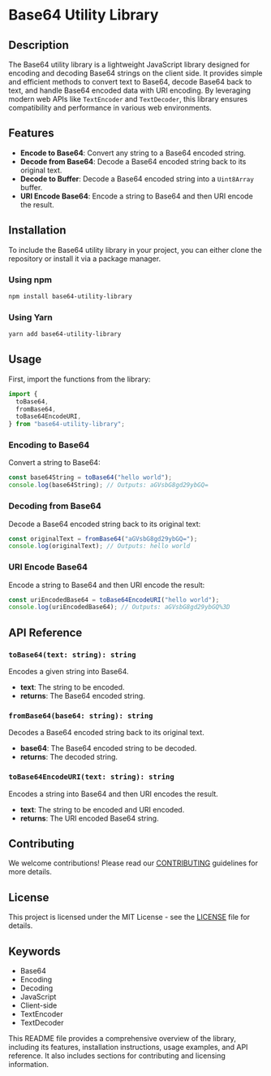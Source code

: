# Base64 Utility Library

## Description

The Base64 utility library is a lightweight JavaScript library designed for encoding and decoding Base64 strings on the client side. It provides simple and efficient methods to convert text to Base64, decode Base64 back to text, and handle Base64 encoded data with URI encoding. By leveraging modern web APIs like `TextEncoder` and `TextDecoder`, this library ensures compatibility and performance in various web environments.

## Features

- **Encode to Base64**: Convert any string to a Base64 encoded string.
- **Decode from Base64**: Decode a Base64 encoded string back to its original text.
- **Decode to Buffer**: Decode a Base64 encoded string into a `Uint8Array` buffer.
- **URI Encode Base64**: Encode a string to Base64 and then URI encode the result.

## Installation

To include the Base64 utility library in your project, you can either clone the repository or install it via a package manager.

### Using npm

```sh
npm install base64-utility-library
```

### Using Yarn

```sh
yarn add base64-utility-library
```

## Usage

First, import the functions from the library:

```javascript
import {
  toBase64,
  fromBase64,
  toBase64EncodeURI,
} from "base64-utility-library";
```

### Encoding to Base64

Convert a string to Base64:

```javascript
const base64String = toBase64("hello world");
console.log(base64String); // Outputs: aGVsbG8gd29ybGQ=
```

### Decoding from Base64

Decode a Base64 encoded string back to its original text:

```javascript
const originalText = fromBase64("aGVsbG8gd29ybGQ=");
console.log(originalText); // Outputs: hello world
```

### URI Encode Base64

Encode a string to Base64 and then URI encode the result:

```javascript
const uriEncodedBase64 = toBase64EncodeURI("hello world");
console.log(uriEncodedBase64); // Outputs: aGVsbG8gd29ybGQ%3D
```

## API Reference

### `toBase64(text: string): string`

Encodes a given string into Base64.

- **text**: The string to be encoded.
- **returns**: The Base64 encoded string.

### `fromBase64(base64: string): string`

Decodes a Base64 encoded string back to its original text.

- **base64**: The Base64 encoded string to be decoded.
- **returns**: The decoded string.

### `toBase64EncodeURI(text: string): string`

Encodes a string into Base64 and then URI encodes the result.

- **text**: The string to be encoded and URI encoded.
- **returns**: The URI encoded Base64 string.

## Contributing

We welcome contributions! Please read our [CONTRIBUTING](CONTRIBUTING.md) guidelines for more details.

## License

This project is licensed under the MIT License - see the [LICENSE](LICENSE.md) file for details.

## Keywords

- Base64
- Encoding
- Decoding
- JavaScript
- Client-side
- TextEncoder
- TextDecoder

This README file provides a comprehensive overview of the library, including its features, installation instructions, usage examples, and API reference. It also includes sections for contributing and licensing information.
